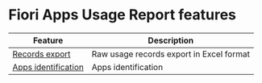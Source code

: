 # Fiori Apps Usage Report features

| Feature                                          | Description                                    | 
|--------------------------------------------------|------------------------------------------------|
| [Records export](recexp.md)                | Raw usage records export in Excel format |
| [Apps identification](app-ids.md)          | Apps identification       |
